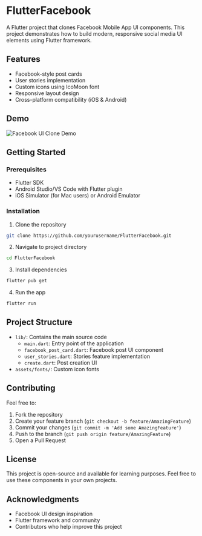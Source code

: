 # FlutterFacebook

A Flutter project that clones Facebook Mobile App UI components. This project demonstrates how to build modern, responsive social media UI elements using Flutter framework.

## Features

- Facebook-style post cards
- User stories implementation
- Custom icons using IcoMoon font
- Responsive layout design
- Cross-platform compatibility (iOS & Android)

## Demo

![Facebook UI Clone Demo](Demo.gif "Demo")

## Getting Started

### Prerequisites

- Flutter SDK
- Android Studio/VS Code with Flutter plugin
- iOS Simulator (for Mac users) or Android Emulator

### Installation

1. Clone the repository
```bash
git clone https://github.com/yourusername/FlutterFacebook.git
```

2. Navigate to project directory
```bash
cd FlutterFacebook
```

3. Install dependencies
```bash
flutter pub get
```

4. Run the app
```bash
flutter run
```

## Project Structure

- `lib/`: Contains the main source code
  - `main.dart`: Entry point of the application
  - `facebook_post_card.dart`: Facebook post UI component
  - `user_stories.dart`: Stories feature implementation
  - `create.dart`: Post creation UI
- `assets/fonts/`: Custom icon fonts

## Contributing

Feel free to:
1. Fork the repository
2. Create your feature branch (`git checkout -b feature/AmazingFeature`)
3. Commit your changes (`git commit -m 'Add some AmazingFeature'`)
4. Push to the branch (`git push origin feature/AmazingFeature`)
5. Open a Pull Request

## License

This project is open-source and available for learning purposes. Feel free to use these components in your own projects.

## Acknowledgments

- Facebook UI design inspiration
- Flutter framework and community
- Contributors who help improve this project
